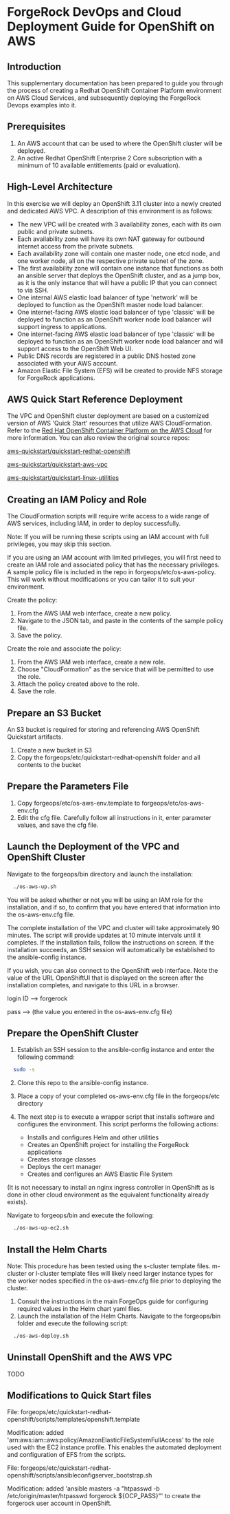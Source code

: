 # ForgeRock DevOps and Cloud Deployment Guide for OpenShift on AWS


## Introduction

This supplementary documentation has been prepared to guide you through the process of creating a
Redhat OpenShift Container Platform environment on AWS Cloud Services, and subsequently deploying 
the ForgeRock Devops examples into it.



## Prerequisites

1) An AWS account that can be used to where the OpenShift cluster will be deployed.
2) An active Redhat OpenShift Enterprise 2 Core subscription with a minimum of 10 available
   entitlements (paid or evaluation). 



## High-Level Architecture

In this exercise we will deploy an OpenShift 3.11 cluster into a newly created and dedicated AWS VPC.
A description of this environment is as follows:

* The new VPC will be created with 3 availability zones, each with its own public and private subnets.
* Each availability zone will have its own NAT gateway for outbound internet access from the 
  private subnets.
* Each availability zone will contain one master node, one etcd node, and one worker node, all
  on the respective private subnet of the zone.
* The first availability zone will contain one instance that functions as both an ansible
  server that deploys the OpenShift cluster, and as a jump box, as it is the only instance that
  will have a public IP that you can connect to via SSH.
* One internal AWS elastic load balancer of type 'network' will be deployed to function as the
  OpenShift master node load balancer.
* One internet-facing AWS elastic load balancer of type 'classic' will be deployed to function as an
  OpenShift worker node load balancer will support ingress to applications.
* One internet-facing AWS elastic load balancer of type 'classic' will be deployed to function as an
  OpenShift worker node load balancer and will support access to the OpenShift Web UI.
* Public DNS records are registered in a public DNS hosted zone associated with your AWS account.
* Amazon Elastic File System (EFS) will be created to provide NFS storage for ForgeRock applications.



## AWS Quick Start Reference Deployment

The VPC and OpenShift cluster deployment are based on a customized version of AWS 'Quick Start' resources
that utilize AWS CloudFormation. Refer to the [Red Hat OpenShift Container Platform on the AWS Cloud](https://aws-quickstart.s3.amazonaws.com/quickstart-redhat-openshift/doc/red-hat-openshift-on-the-aws-cloud.pdf)
for more information. You can also review the original source repos:

[aws-quickstart/quickstart-redhat-openshift](https://github.com/aws-quickstart/quickstart-redhat-openshift)

[aws-quickstart/quickstart-aws-vpc](https://github.com/aws-quickstart/quickstart-aws-vpc)

[aws-quickstart/quickstart-linux-utilities](https://github.com/aws-quickstart/quickstart-linux-utilities)




## Creating an IAM Policy and Role

The CloudFormation scripts will require write access to a wide range of AWS services, including IAM,
in order to deploy successfully. 

Note: If you will be running these scripts using an IAM account with full privileges, you may skip
this section. 

If you are using an IAM account with limited privileges, you will first need to create an IAM role and
associated policy that has the necessary privileges. A sample policy file is included in the repo in 
forgeops/etc/os-aws-policy. This will work without modifications or you can tailor it to suit your 
environment.

Create the policy:

1) From the AWS IAM web interface, create a new policy. 
2) Navigate to the JSON tab, and paste in the contents of the sample policy file.
3) Save the policy.

Create the role and associate the policy:

1) From the AWS IAM web interface, create a new role. 
2) Choose "CloudFormation" as the service that will be permitted to use the role.
3) Attach the policy created above to the role.
4) Save the role.



## Prepare an S3 Bucket

An S3 bucket is required for storing and referencing AWS OpenShift Quickstart artifacts.

1) Create a new bucket in S3
2) Copy the forgeops/etc/quickstart-redhat-openshift folder and all contents to the bucket



## Prepare the Parameters File

1) Copy forgeops/etc/os-aws-env.template to forgeops/etc/os-aws-env.cfg
2) Edit the cfg file. Carefully follow all instructions in it, enter parameter values, and
   save the cfg file.



## Launch the Deployment of the VPC and OpenShift Cluster

Navigate to the forgeops/bin directory and launch the installation:

```bash
  ./os-aws-up.sh
```

You will be asked whether or not you will be using an IAM role for the installation, and if so,
to confirm that you have entered that information into the os-aws-env.cfg file.

The complete installation of the VPC and cluster will take approximately 90 minutes. The script
will provide updates at 10 minute intervals until it completes. If the installation fails,
follow the instructions on screen. If the installation succeeds, an SSH session will automatically
be established to the ansible-config instance. 

If you wish, you can also connect to the OpenShift web interface. Note the value of the URL 
OpenShiftUI that is displayed on the screen after the installation completes, and navigate to this
URL in a browser.

login ID --> forgerock

pass --> (the value you entered in the os-aws-env.cfg file)



## Prepare the OpenShift Cluster

1) Establish an SSH session to the ansible-config instance and enter the following command:

```bash
  sudo -s
```

2) Clone this repo to the ansible-config instance.

3) Place a copy of your completed os-aws-env.cfg file in the forgeops/etc directory

4) The next step is to execute a wrapper script that installs software and configures the environment.
   This script performs the following actions:

   * Installs and configures Helm and other utilities
   * Creates an OpenShift project for installing the ForgeRock applications
   * Creates storage classes
   * Deploys the cert manager
   * Creates and configures an AWS Elastic File System

  (It is not necessary to install an nginx ingress controller in OpenShift as is done in other
  cloud environment as the equivalent functionality already exists).

  Navigate to forgeops/bin and execute the following:

```bash
  ./os-aws-up-ec2.sh
```


## Install the Helm Charts

Note: This procedure has been tested using the s-cluster template files. m-cluster or l-cluster 
template files will likely need larger instance types for the worker nodes specified in the
os-aws-env.cfg file prior to deploying the cluster.

1) Consult the instructions in the main ForgeOps guide for configuring required values in the Helm
   chart yaml files.
2) Launch the installation of the Helm Charts. Navigate to the forgeops/bin folder and execute the 
   following script:

```bash
  ./os-aws-deploy.sh
```


## Uninstall OpenShift and the AWS VPC

TODO

## Modifications to Quick Start files


File: forgeops/etc/quickstart-redhat-openshift/scripts/templates/openshift.template

Modification: added 'arn:aws:iam::aws:policy/AmazonElasticFileSystemFullAccess' to the role used with
  the EC2 instance profile. This enables the automated deployment and configuration of EFS from the 
  scripts.




File: forgeops/etc/quickstart-redhat-openshift/scripts/ansibleconfigserver_bootstrap.sh

Modification: added 'ansible masters -a "htpasswd -b /etc/origin/master/htpasswd forgerock ${OCP_PASS}"'
  to create the forgerock user account in OpenShift.



